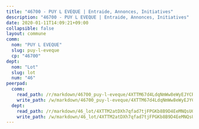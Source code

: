 ```yaml
---
title: "46700 - PUY L EVEQUE | Entraide, Annonces, Initiatives"
description: "46700 - PUY L EVEQUE | Entraide, Annonces, Initiatives"
date: 2020-01-11T14:09:21+09:00
collapsible: false
layout: commune
comm:
  nom: "PUY L EVEQUE"
  slug: puy-l-eveque
  cp: "46700"
dept:
  nom: "Lot"
  slug: lot
  num: "46"
peerpad:
  comm:
    read_path: /r/markdown/46700_puy-l-eveque/4XTTM67d4LdqNmWw8eWyEJYCRPVBBNetWozuBH2YTR5qNSERh
    write_path: /w/markdown/46700_puy-l-eveque/4XTTM67d4LdqNmWw8eWyEJYCRPVBBNetWozuBH2YTR5qNSERh-K3TgUR145inQzfvupR654DncT5TTq9VdkYRpovxmx73cEGTRcRjG8Ky4TdhKscaqsGfbo2XJErFjCBZ3NqswnANC96ZZqHX8LTJdxo1gvvgkkBn23bzC2F83zGj1afD8iuXvikCb
  dept:
    read_path: /r/markdown/46_lot/4XTTM2atDXh7qfad7tjFPGKb8B9D4EeMNQsUG7H6r5PvcsmQY
    write_path: /w/markdown/46_lot/4XTTM2atDXh7qfad7tjFPGKb8B9D4EeMNQsUG7H6r5PvcsmQY-K3TgUvJaCyZvzJ7KFBouD3E9Db8SxVd6F9MJ4VM5wtYfGyhK8U9f2jgCEG1ZP5QbGj9NK2WPVZdPjtw9bJHLE1PoGwVsSft8aSDsZrWh6CwkugjgRfbWWHf5TabrG7vmtM7v9WUc
---
```


